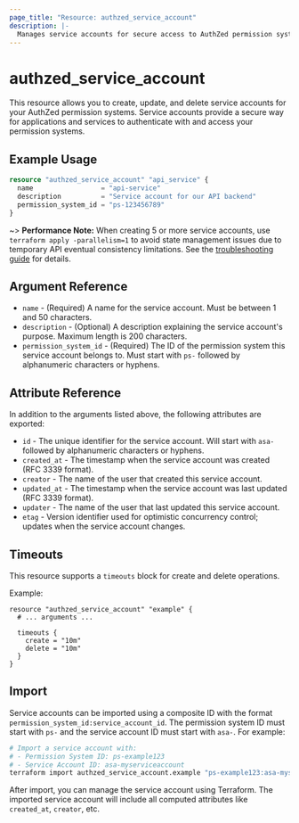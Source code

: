 ```yaml
---
page_title: "Resource: authzed_service_account"
description: |-
  Manages service accounts for secure access to AuthZed permission systems.
---
```


# authzed_service_account

This resource allows you to create, update, and delete service accounts for your AuthZed permission systems. Service accounts provide a secure way for applications and services to authenticate with and access your permission systems.

## Example Usage

```terraform
resource "authzed_service_account" "api_service" {
  name                 = "api-service"
  description          = "Service account for our API backend"
  permission_system_id = "ps-123456789"
}
```

~> **Performance Note:** When creating 5 or more service accounts, use `terraform apply -parallelism=1` to avoid state management issues due to temporary API eventual consistency limitations. See the [troubleshooting guide](../guides/troubleshooting.md#performance-and-parallelism) for details.

## Argument Reference

* `name` - (Required) A name for the service account. Must be between 1 and 50 characters.
* `description` - (Optional) A description explaining the service account's purpose. Maximum length is 200 characters.
* `permission_system_id` - (Required) The ID of the permission system this service account belongs to. Must start with `ps-` followed by alphanumeric characters or hyphens.

## Attribute Reference

In addition to the arguments listed above, the following attributes are exported:

* `id` - The unique identifier for the service account. Will start with `asa-` followed by alphanumeric characters or hyphens.
* `created_at` - The timestamp when the service account was created (RFC 3339 format).
* `creator` - The name of the user that created this service account.
* `updated_at` - The timestamp when the service account was last updated (RFC 3339 format).
* `updater` - The name of the user that last updated this service account.
* `etag` - Version identifier used for optimistic concurrency control; updates when the service account changes.

## Timeouts

This resource supports a `timeouts` block for create and delete operations.

Example:

```hcl
resource "authzed_service_account" "example" {
  # ... arguments ...

  timeouts {
    create = "10m"
    delete = "10m"
  }
}
```

## Import

Service accounts can be imported using a composite ID with the format `permission_system_id:service_account_id`. The permission system ID must start with `ps-` and the service account ID must start with `asa-`. For example:

```bash
# Import a service account with:
# - Permission System ID: ps-example123
# - Service Account ID: asa-myserviceaccount
terraform import authzed_service_account.example "ps-example123:asa-myserviceaccount"
```

After import, you can manage the service account using Terraform. The imported service account will include all computed attributes like `created_at`, `creator`, etc. 
